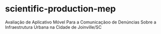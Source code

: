 # scientific-production-mep
Avaliação de Aplicativo Móvel Para a Comunicaçãoo de Denúncias Sobre a Infraestrutura Urbana na Cidade de Joinville/SC
